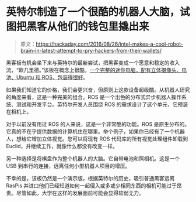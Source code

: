# 英特尔制造了一个很酷的机器人大脑，试图把黑客从他们的钱包里撬出来

> 原文：<https://hackaday.com/2016/08/26/intel-makes-a-cool-robot-brain-in-latest-attempt-to-pry-hackers-from-their-wallets/>

黑客板有机会坐下来与英特尔的最新尝试，把黑客变成一个愿意和稳定的收入流，“欧几里德。”该板在概念上很酷，[一个完整的迷你电脑，配有立体摄像头、电池、Ubuntu 和 ROS，包装得很好](http://hackerboards.com/intel-euclid-a-brain-vision-sensors-and-hotspot-module-for-robots/)。

如果我们知道它的价格，我们会更兴奋，但原则上这款设备超级酷。从机器人研究的角度来看，这是一种完美的组合。ROS 是一个出色的分布式异步机器人操作系统、测试和开发平台。英特尔开发人员围绕 ROS 的需求设计了这个单元，它预装在相机上。

对于以前没有用过 ROS 的人来说，这是一个非常酷的功能。ROS 是原生分布的。它真的不在乎提供数据的计算机住在哪里。举个例子，如果你已经有了一个机器人，想给它增加立体视觉。您可以将现有 ROS 代码库的所有视觉处理组件卸载到 Euclid，并继续工作，就像什么都没有改变一样。

另一种选择是将棋盘作为整个机器人的大脑。它自带电池和照相机。这是一个 USB 到串行的连接，远离任何小型机器人项目的增压。

不幸的是，该板仍然是一个演示版，根据英特尔的历史，吸引普通黑客远离 RasPis 并进口他们已经知道如何一起侵入或多或少相同东西的相机可能过于昂贵。尽管如此，大学在这样的发展面前可能会显得软弱无力。